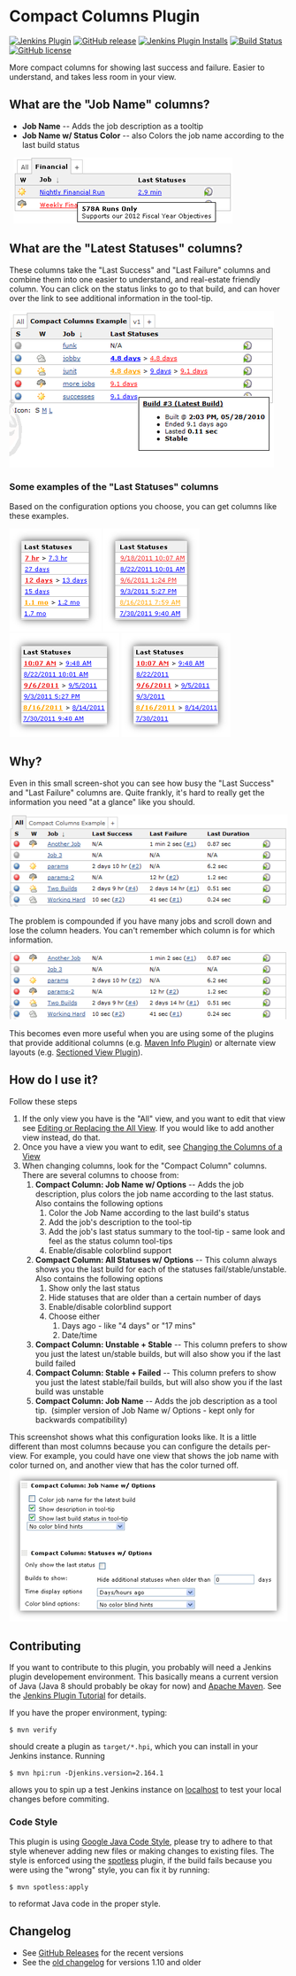 # Compact Columns Plugin

[![Jenkins Plugin](https://img.shields.io/jenkins/plugin/v/compact-columns.svg)](https://plugins.jenkins.io/compact-columns)
[![GitHub release](https://img.shields.io/github/release/jenkinsci/compact-columns-plugin.svg?label=changelog)](https://github.com/jenkinsci/compact-columns-plugin/releases/latest)
[![Jenkins Plugin Installs](https://img.shields.io/jenkins/plugin/i/compact-columns.svg?color=blue)](https://plugins.jenkins.io/compact-columns)
[![Build Status](https://ci.jenkins.io/buildStatus/icon?job=Plugins%2Fcompact-columns-plugin%2Fmaster)](https://ci.jenkins.io/job/Plugins/job/compact-columns-plugin/job/master/)
[![GitHub license](https://img.shields.io/github/license/jenkinsci/compact-columns-plugin.svg)](https://github.com/jenkinsci/compact-columns-plugin/blob/master/LICENSE)

More compact columns for showing last success and failure.
Easier to understand, and takes less room in your view.

## What are the "Job Name" columns?

- **Job Name** -- Adds the job description as a tooltip
- **Job Name w/ Status Color** -- also Colors the job name according to the
  last build status

 
![](docs/img/job-name.png)

## What are the "Latest Statuses" columns?

These columns take the "Last Success" and "Last Failure" columns and combine
them into one easier to understand, and real-estate friendly column. You can
click on the status links to go to that build, and can hover over the link to
see additional information in the tool-tip.

![](docs/img/compact.png)

### Some examples of the "Last Statuses" columns

Based on the configuration options you choose, you can get columns like these
examples.

![](docs/img/last-statuses-example-1.png)
![](docs/img/last-statuses-example-2.png)
![](docs/img/last-statuses-example-3.png)
![](docs/img/last-statuses-example-4.png)

## Why?

Even in this small screen-shot you can see how busy the "Last Success" and
"Last Failure" columns are. Quite frankly, it's hard to really get the
information you need "at a glance" like you should.

![](docs/img/all.png)

The problem is compounded if you have many jobs and scroll down and lose the
column headers. You can't remember which column is for which information.

![](docs/img/all-out-of-context.png)

This becomes even more useful when you are using some of the plugins that
provide additional columns (e.g. [Maven Info
Plugin](https://plugins.jenkins.io/maven-info/)) or alternate view layouts
(e.g. [Sectioned View Plugin](https://plugins.jenkins.io/sectioned-view/)).

## How do I use it?

Follow these steps

1. If the only view you have is the "All" view, and you want to edit that view
   see [Editing or Replacing the All View](docs/the-all-view.md). If you would
   like to add another view instead, do that.
2. Once you have a view you want to edit, see [Changing the Columns of a
   View](docs/changing-columns.md)
3. When changing columns, look for the "Compact Column" columns.  There
    are several columns to choose from:
    1. **Compact Column: Job Name w/ Options** -- Adds the job
        description, plus colors the job name according to the last
        status.  Also contains the following options
        1.  Color the Job Name according to the last build's status
        2.  Add the job's description to the tool-tip
        3.  Add the job's last status summary to the tool-tip - same
            look and feel as the status column tool-tips
        4.  Enable/disable colorblind support
    2. **Compact Column: All Statuses w/ Options** -- This column
        always shows you the last build for each of the statuses
        fail/stable/unstable. Also contains the following options
        1.  Show only the last status
        2.  Hide statuses that are older than a certain number of days
        3.  Enable/disable colorblind support
        4.  Choose either
            1.  Days ago - like "4 days" or "17 mins"
            2.  Date/time
    3.  **Compact Column: Unstable + Stable** -- This column prefers to
        show you just the latest un/stable builds, but will also show
        you if the last build failed
    4.  **Compact Column: Stable + Failed** -- This column prefers to
        show you just the latest stable/fail builds, but will also show
        you if the last build was unstable
    5.  **Compact Column: Job Name** -- Adds the job description as a
        tool tip.  (simpler version of Job Name w/ Options - kept only
        for backwards compatibility)

This screenshot shows what this configuration looks like. It is a little
different than most columns because you can configure the details per-view. For
example, you could have one view that shows the job name with color turned on,
and another view that has the color turned off.
 
![](docs/img/configuration.png)

## Contributing

If you want to contribute to this plugin, you probably will need a Jenkins
plugin developement environment. This basically means a current version of Java
(Java 8 should probably be okay for now) and [Apache Maven]. See the
[Jenkins Plugin Tutorial] for details.

If you have the proper environment, typing:

    $ mvn verify

should create a plugin as `target/*.hpi`, which you can install in your Jenkins
instance. Running

    $ mvn hpi:run -Djenkins.version=2.164.1

allows you to spin up a test Jenkins instance on [localhost] to test your
local changes before commiting.

[Apache Maven]: https://maven.apache.org/
[Jenkins Plugin Tutorial]: https://jenkins.io/doc/developer/tutorial/prepare/
[localhost]: http://localhost:8080/jenkins/

### Code Style

This plugin is using [Google Java Code Style], please try to adhere to that
style whenever adding new files or making changes to existing files. The style
is enforced using the [spotless] plugin, if the build fails because you were
using the "wrong" style, you can fix it by running:

    $ mvn spotless:apply

to reformat Java code in the proper style.

[Google Java Code Style]: https://google.github.io/styleguide/javaguide.html
[spotless]: https://github.com/diffplug/spotless


## Changelog

* See [GitHub Releases](https://github.com/jenkinsci/compact-columns-plugin/releases) for the recent versions
* See the [old changelog](docs/CHANGELOG.old.md) for versions 1.10 and older

